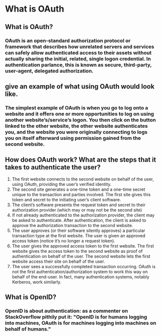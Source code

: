 # What is OAuth


## What is OAuth?

### OAuth is an open-standard authorization protocol or framework that describes how unrelated servers and services can safely allow authenticated access to their assets without actually sharing the initial, related, single logon credential. In authentication parlance, this is known as secure, third-party, user-agent, delegated authorization.


## give an example of what using OAuth would look like.
### The simplest example of OAuth is when you go to log onto a website and it offers one or more opportunities to log on using another website’s/service’s logon. You then click on the button linked to the other website, the other website authenticates you, and the website you were originally connecting to logs you on itself afterward using permission gained from the second website.

## How does OAuth work? What are the steps that it takes to authenticate the user?

1. The first website connects to the second website on behalf of the user, using OAuth, providing the user’s verified identity.
2. The second site generates a one-time token and a one-time secret unique to the transaction and parties involved.
The first site gives this token and secret to the initiating user’s client software.
3. The client’s software presents the request token and secret to their authorization provider (which may or may not be the second site)
4. If not already authenticated to the authorization provider, the client may be asked to authenticate. After authentication, the client is asked to approve the authorization transaction to the second website.
5. The user approves (or their software silently approves) a particular transaction type at the first website.
The user is given an approved access token (notice it’s no longer a request token).
6. The user gives the approved access token to the first website.
The first website gives the access token to the second website as proof of authentication on behalf of the user.
The second website lets the first website access their site on behalf of the user.
7. The user sees a successfully completed transaction occurring.
OAuth is not the first authentication/authorization system to work this way on behalf of the end-user. In fact, many authentication systems, notably Kerberos, work similarly.
## What is OpenID?
### OpenID is about authentication: as a commenter on StackOverflow pithily put it: "OpenID is for humans logging into machines, OAuth is for machines logging into machines on behalf of humans."